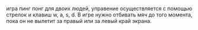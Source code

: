игра пинг понг для двоих людей, управение осуществляется с помощью стрелок и клавиш w, a, s, d. В игре нужно отбивать мяч до того момента, пока он не вылетит за правый или за левый край экрана.
